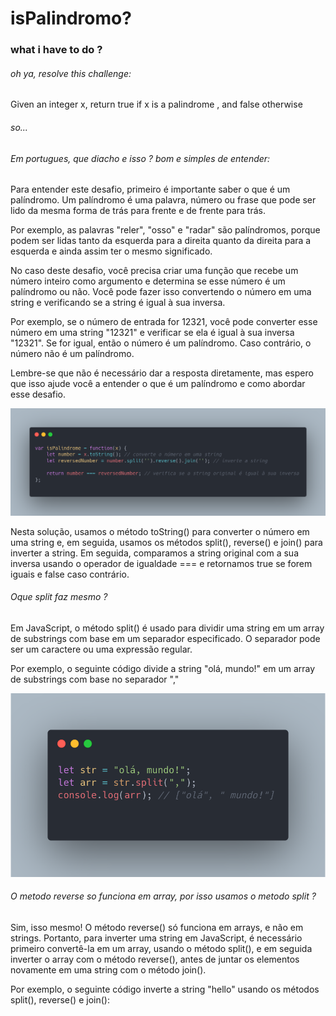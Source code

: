 # isPalindromo?

### what i have to do ? 

###### oh ya, resolve this challenge:

Given an integer x, return true if x is a 
palindrome
, and false otherwise

###### so...

###### Em portugues, que diacho e isso ? bom e simples de entender:

Para entender este desafio, primeiro é importante saber o que é um palíndromo. Um palíndromo é uma palavra, número ou frase que pode ser lido da mesma forma de trás para frente e de frente para trás.

Por exemplo, as palavras "reler", "osso" e "radar" são palíndromos, porque podem ser lidas tanto da esquerda para a direita quanto da direita para a esquerda e ainda assim ter o mesmo significado.

No caso deste desafio, você precisa criar uma função que recebe um número inteiro como argumento e determina se esse número é um palíndromo ou não. Você pode fazer isso convertendo o número em uma string e verificando se a string é igual à sua inversa.

Por exemplo, se o número de entrada for 12321, você pode converter esse número em uma string "12321" e verificar se ela é igual à sua inversa "12321". Se for igual, então o número é um palíndromo. Caso contrário, o número não é um palíndromo.

Lembre-se que não é necessário dar a resposta diretamente, mas espero que isso ajude você a entender o que é um palíndromo e como abordar esse desafio.

<img src="img/pali.png" width= 700px >

Nesta solução, usamos o método toString() para converter o número em uma string e, em seguida, usamos os métodos split(), reverse() e join() para inverter a string. Em seguida, comparamos a string original com a sua inversa usando o operador de igualdade === e retornamos true se forem iguais e false caso contrário.

###### Oque split faz mesmo ? 

Em JavaScript, o método split() é usado para dividir uma string em um array de substrings com base em um separador especificado. O separador pode ser um caractere ou uma expressão regular.

Por exemplo, o seguinte código divide a string "olá, mundo!" em um array de substrings com base no separador ","

<img src="img/split.png" width= 700px >

###### O metodo reverse so funciona em array, por isso usamos o metodo split ?

Sim, isso mesmo! O método reverse() só funciona em arrays, e não em strings. Portanto, para inverter uma string em JavaScript, é necessário primeiro convertê-la em um array, usando o método split(), e em seguida inverter o array com o método reverse(), antes de juntar os elementos novamente em uma string com o método join().

Por exemplo, o seguinte código inverte a string "hello" usando os métodos split(), reverse() e join():








